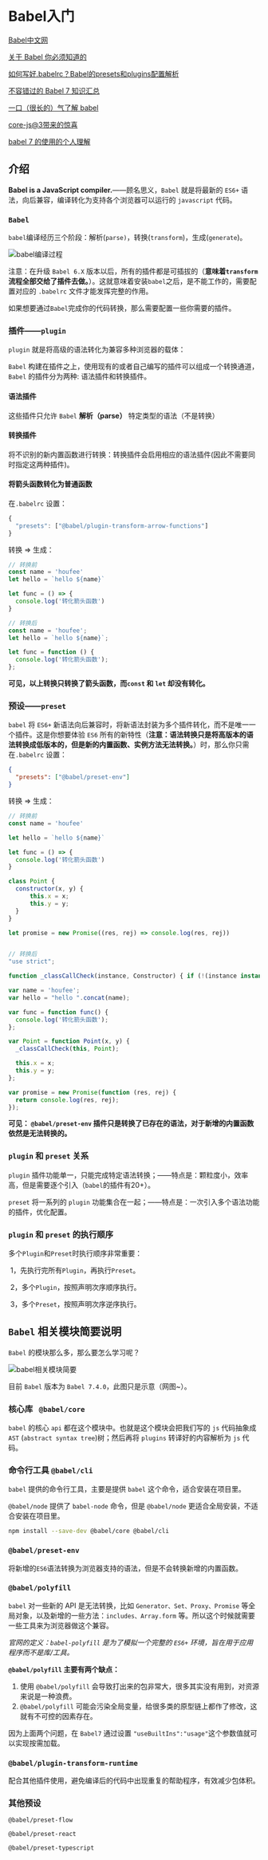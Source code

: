 # Babel入门

[Babel中文网](https://www.babeljs.cn/)

[关于 Babel 你必须知道的](https://mp.weixin.qq.com/s?__biz=MzAxODE2MjM1MA==&mid=2651556802&idx=1&sn=e1662ecf90a83b1af70f414a129c419e&chksm=80255c03b752d515cd295494b7dd7f9934dda965993ceb504dd81883986b2459ba6bbc8036c1&scene=21#wechat_redirect)

[如何写好.babelrc？Babel的presets和plugins配置解析](https://mp.weixin.qq.com/s?__biz=MzAxODE2MjM1MA==&mid=2651554316&idx=2&sn=0eed97d38b8e52bd32e3a983e4a36259&chksm=802555cdb752dcdbfb0d7943f4b16013478f3876323d3c0b249f7e840dfc32ff7f8d42de900f&scene=21#wechat_redirect)

[不容错过的 Babel 7 知识汇总](https://mp.weixin.qq.com/s?__biz=MzAxODE2MjM1MA==&mid=2651557504&idx=1&sn=d107ac3ffcf0b1e7703f67841e6878e3&chksm=80255941b752d057bdee60ab26fbb881f59c64e7748d23b00a55498009c82462e267701f1884&mpshare=1&scene=1&srcid=&sharer_sharetime=1575690524256&sharer_shareid=38ae308f973ffdefaa3c22ddb4d38578&key=636b949d6534501af93901af2df27754f02c01fd0f6d1dff0c825d8b867aa2769c6cf15ca179ae9223091e6e5ee474da1b15dd0dc957ace5d853f8d0c8420acaad099c6ac4c728adaf5a77a274936c9a&ascene=1&uin=Mjg1MDc1OTkwNQ%3D%3D&devicetype=Windows+7&version=62070158&lang=zh_CN&exportkey=A5kS66nATzTigVUVtTZ4aMs%3D&pass_ticket=ng4r6Ujr5n0DdvPEeoEsrvf9%2FfCrg4c8eOArZ6jPtCc9NL9NVrvBFQDlGlgHNG87)

[一口（很长的）气了解 babel](https://zhuanlan.zhihu.com/p/43249121)

[core-js@3带来的惊喜](https://www.cnblogs.com/sefaultment/p/11631314.html)

[babel 7 的使用的个人理解](https://www.jianshu.com/p/cbd48919a0cc)

## 介绍

**Babel is a JavaScript compiler.**——顾名思义，`Babel` 就是将最新的 `ES6+` 语法，向后兼容，编译转化为支持各个浏览器可以运行的 `javascript` 代码。

### `Babel`

`babel`编译经历三个阶段：解析(`parse)`，转换(`transform`)，生成(`generate`)。

![babel编译过程](assets/babel编译过程.webp)

注意：在升级 `Babel 6.X` 版本以后，所有的插件都是可插拔的（**意味着`transform` 流程全部交给了插件去做。**）。这就意味着安装`babel`之后，是不能工作的，需要配置对应的 `.babelrc` 文件才能发挥完整的作用。

如果想要通过`Babel`完成你的代码转换，那么需要配置一些你需要的插件。

### 插件——`plugin`

`plugin` 就是将高级的语法转化为兼容多种浏览器的载体：

`Babel` 构建在插件之上，使用现有的或者自己编写的插件可以组成一个转换通道，`Babel` 的插件分为两种: 语法插件和转换插件。

#### 语法插件

这些插件只允许 `Babel` **解析（parse）** 特定类型的语法（不是转换）

#### 转换插件

将不识别的新内置函数进行转换：转换插件会启用相应的语法插件(因此不需要同时指定这两种插件)。

#### 将箭头函数转化为普通函数

在`.babelrc` 设置：

```javascript
{
  "presets": ["@babel/plugin-transform-arrow-functions"]
}
```

转换 => 生成：

```javascript
// 转换前
const name = 'houfee'
let hello = `hello ${name}`

let func = () => {
  console.log('转化箭头函数')
}

// 转换后
const name = 'houfee';
let hello = `hello ${name}`;

let func = function () {
  console.log('转化箭头函数');
};
```

**可见，以上转换只转换了箭头函数，而`const` 和 `let` 却没有转化。**

### 预设——`preset`

`babel` 将 `ES6+` 新语法向后兼容时，将新语法封装为多个插件转化，而不是唯一一个插件。这是你想要体验 `ES6` 所有的新特性（**注意：语法转换只是将高版本的语法转换成低版本的，但是新的内置函数、实例方法无法转换。**）时，那么你只需在`.babelrc` 设置：

```json
{
  "presets": ["@babel/preset-env"]
}
```

转换 => 生成：

```javascript
// 转换前
const name = 'houfee'

let hello = `hello ${name}`

let func = () => {
  console.log('转化箭头函数')
}

class Point {
  constructor(x, y) {
      this.x = x;
      this.y = y;
  }
}

let promise = new Promise((res, rej) => console.log(res, rej))


// 转换后
"use strict";

function _classCallCheck(instance, Constructor) { if (!(instance instanceof Constructor)) { throw new TypeError("Cannot call a class as a function"); } }

var name = 'houfee';
var hello = "hello ".concat(name);

var func = function func() {
  console.log('转化箭头函数');
};

var Point = function Point(x, y) {
  _classCallCheck(this, Point);

  this.x = x;
  this.y = y;
};

var promise = new Promise(function (res, rej) {
  return console.log(res, rej);
});
```

**可见： `@babel/preset-env` 插件只是转换了已存在的语法，对于新增的内置函数依然是无法转换的。**

### `plugin` 和 `preset` 关系

`plugin`  插件功能单一，只能完成特定语法转换；——特点是：颗粒度小，效率高，但是需要逐个引入（`babel`的插件有20+）。

`preset`  将一系列的 `plugin` 功能集合在一起；——特点是：一次引入多个语法功能的插件，优化配置。

### `plugin` 和 `preset` 的执行顺序

多个`Plugin`和`Preset`时执行顺序非常重要：

​       1，先执行完所有`Plugin`，再执行`Preset`。

​       2，多个`Plugin`，按照声明次序顺序执行。

​       3，多个`Preset`，按照声明次序逆序执行。

## `Babel` 相关模块简要说明

`Babel` 的模块那么多，那么要怎么学习呢？

![babel相关模块简要](assets/babel相关模块简要.webp)

目前 `Babel` 版本为 `Babel 7.4.0`，此图只是示意（网图~）。

### 核心库 ` @babel/core`

`babel` 的核心 `api` 都在这个模块中。也就是这个模块会把我们写的 `js` 代码抽象成 `AST` (`abstract syntax tree`)树；然后再将 `plugins` 转译好的内容解析为 `js` 代码。

### 命令行工具 `@babel/cli`

`babel` 提供的命令行工具，主要是提供 `babel` 这个命令，适合安装在项目里。

`@babel/node` 提供了 `babel-node` 命令，但是 `@babel/node` 更适合全局安装，不适合安装在项目里。

```bash
npm install --save-dev @babel/core @babel/cli
```

### `@babel/preset-env`

将新增的`ES6`语法转换为浏览器支持的语法，但是不会转换新增的内置函数。

### `@babel/polyfill`

`babel` 对一些新的 API 是无法转换，比如 `Generator、Set、Proxy、Promise` 等全局对象，以及新增的一些方法：`includes、Array.form` 等。所以这个时候就需要一些工具来为浏览器做这个兼容。

*官网的定义：`babel-polyfill` 是为了模拟一个完整的 `ES6+` 环境，旨在用于应用程序而不是库/工具。*

**`@babel/polyfill` 主要有两个缺点：**

1. 使用 `@babel/polyfill` 会导致打出来的包非常大，很多其实没有用到，对资源来说是一种浪费。
2. `@babel/polyfill` 可能会污染全局变量，给很多类的原型链上都作了修改，这就有不可控的因素存在。

因为上面两个问题，在 `Babel7` 通过设置 `"useBuiltIns":"usage"`这个参数值就可以实现按需加载。

### `@babel/plugin-transform-runtime`

配合其他插件使用，避免编译后的代码中出现重复的帮助程序，有效减少包体积。

### 其他预设

`@babel/preset-flow`

`@babel/preset-react`

`@babel/preset-typescript`
